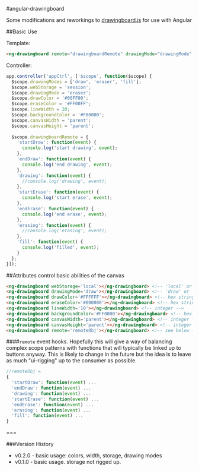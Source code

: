 #angular-drawingboard

Some modifications and reworkings to [drawingboard.js](https://github.com/Leimi/drawingboard.js) for use with Angular

##Basic Use

Template:

```html
<ng-drawingboard remote="drawingboardRemote" drawingMode="drawingMode" eraseColor="eraseColor" drawColor="drawColor" lineWidth="lineWidth" webStorage="webStorage" backgroundColor="backgroundColor"></ng-drawingboard>
```

Controller:

```javascript
app.controller('appCtrl', ['$scope', function($scope) {
  $scope.drawingModes = ['draw', 'eraser', 'fill'];
  $scope.webStorage = 'session';
  $scope.drawingMode = 'eraser';
  $scope.drawColor = '#00FF00';
  $scope.eraseColor = '#FF00FF';
  $scope.lineWidth = 20;
  $scope.backgroundColor = '#F00000';
  $scope.canvasWidth = 'parent';
  $scope.canvasHeight = 'parent';
  
  $scope.drawingboardRemote = {
    'startDraw': function(event) {
      console.log('start drawing', event);
    },
    'endDraw': function(event) {
      console.log('end drawing', event);
    },
    'drawing': function(event) {
      //console.log('drawing', event);
    },
    'startErase': function(event) {
      console.log('start erase', event);
    },
    'endErase': function(event) {
      console.log('end erase', event);
    },
    'erasing': function(event) {
      //console.log('erasing', event);
    },
    'fill': function(event) {
      console.log('filled', event);
    }
  };
}]);
```

##Attributes
control basic abilities of the canvas

```html
<ng-drawingboard webStorage='local'></ng-drawingboard> <!-- 'local' or 'session' -->
<ng-drawingboard drawingMode='draw'></ng-drawingboard> <!-- 'draw' or 'eraser or 'fill' -->
<ng-drawingboard drawColor='#FFFFFF'></ng-drawingboard> <!-- hex string -->
<ng-drawingboard eraseColor='#000000'></ng-drawingboard> <!-- hex string -->
<ng-drawingboard lineWidth='10'></ng-drawingboard> <!-- integer -->
<ng-drawingboard backgroundColor='#FF0000'></ng-drawingboard> <!-- hex string -->
<ng-drawingboard canvasWidth='parent'></ng-drawingboard> <!-- integer -->
<ng-drawingboard canvasHeight='parent'></ng-drawingboard> <!-- integer -->
<ng-drawingboard remote='remoteObj'></ng-drawingboard> <!-- see below -->
```

####`remote`
event hooks. Hopefully this will give a way of balancing complex scope patterns with functions that will typically be linked up to buttons anyway. This is likely to change in the future but the idea is to leave as much "ui-rigging" up to the consumer as possible.

```javascript
//remoteObj =
{
  'startDraw': function(event) ...
  'endDraw': function(event) ...
  'drawing': function(event) ...
  'startErase': function(event) ...
  'endErase': function(event) ...
  'erasing': function(event) ...
  'fill': function(event) ...
}
```

===

###Version History

- v0.2.0 - basic usage: colors, width, storage, drawing modes
- v0.1.0 - basic usage. storage not rigged up.